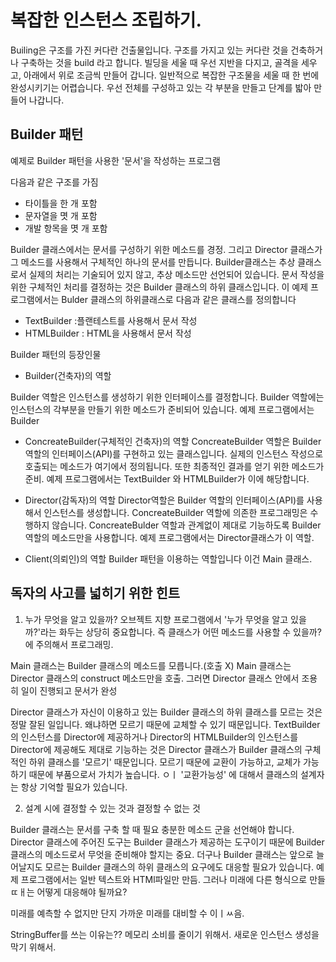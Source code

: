 # 복잡한 인스턴스 조립하기.

Builing은 구조를 가진 커다란 건출물입니다. 구조를 가지고 있는 커다란 것을 건축하거나 구축하는 것을 build 라고 합니다.
빌딩을 세울 때 우선 지반을 다지고, 골격을 세우고, 아래에서 위로 조금씩 만들어 갑니다. 일반적으로 복잡한 구조물을 세울 때 한 번에 완성시키기는 어렵습니다.
우선 전체를 구성하고 있는 각 부분을 만들고 단계를 밟아 만들어 나갑니다.

## Builder 패턴

예제로 Builder 패턴을 사용한 '문서'을 작성하는 프로그램

다음과 같은 구조를 가짐

- 타이틀을 한 개 포함
- 문자열을 몃 개 포함
- 개발 항목을 몃 개 포함

Builder 클래스에서는 문서를 구성하기 위한 메소드를 경정.
그리고 Director 클래스가 그 메소드를 사용해서 구체적인 하나의 문서를 만듭니다. Builder클래스는 추상 클래스로서
실제의 처리는 기술되어 있지 않고, 추상 메소드만 선언되어 있습니다.
문서 작성을 위한 구체적인 처리를 결정하는 것은 Builder 클래스의 하위 클래스입니다. 이 예제 프로그램에서는 Bulder 클래스의 하위클래스로 다음과 같은 클래스를 정의합니다

- TextBuilder :플랜테스트를 사용해서 문서 작성
- HTMLBuilder : HTML을 사용해서 문서 작성


Builder 패턴의 등장인물

- Builder(건축자)의 역할

Builder 역할은 인스턴스를 생성하기 위한 인터페이스를 결정합니다.
Builder 역할에는 인스턴스의 각부분을 만들기 위한 메소드가 준비되어 있습니다. 예제 프로그램에서는 Builder

- ConcreateBuilder(구체적인 건축자)의 역할
ConcreateBuilder 역할은 Builder 역할의 인터페이스(API)를 구현하고 있는 클래스입니다.
실제의 인스턴스 작성으로 호출되는 메소드가 여기에서 정의됩니다. 또한 최종적인 결과를 얻기 위한 메소드가 준비.
예제 프로그램에서는 TextBuilder 와 HTMLBuilder가 이에 해당합니다.

- Director(감독자)의 역할
Director역할은 Builder 역할의 인터페이스(API)를 사용해서 인스턴스를 생성합니다.
ConcreateBuilder 역할에 의존한 프로그래밍은 수행하지 않습니다.
ConcreateBulder 역할과 관계없이 제대로 기능하도록 Builder 역할의 메소드만을 사용합니다.
예제 프로그램에서는 Director클래스가 이 역할.

- Client(의뢰인)의 역할
 Builder 패턴을 이용하는 역할입니다 이건 Main 클래스.


 ## 독자의 사고를 넓히기 위한 힌트

 1. 누가 무엇을 알고 있을까?
 오브젝트 지향 프로그램에서 '누가 무엇을 알고 있을까?'라는 화두는 상당히 중요합니다.
 즉 클래스가 어떤 메소드를 사용할 수 있을까?에 주의해서 프로그래밍.

 Main 클래스는 Builder 클래스의 메소드를 모릅니다.(호출 X)
 Main 클래스는 Director 클래스의 construct 메소드만을 호출.
 그러면 Director 클래스 안에서 조용히 일이 진행되고 문서가 완성

 Director 클래스가 자신이 이용하고 있는 Builder 클래스의 하위 클래스를 모르는 것은 정말 잘된 일입니다.
 왜냐하면 모르기 때문에 교체할 수 있기 때문입니다. TextBuilder의 인스턴스를 Director에 제공하거나
 Director의 HTMLBuilder의 인스턴스를 Director에 제공해도 제대로 기능하는 것은 Director 클래스가 Builder 클래스의 구체적인 하위 클래스를 '모르기' 때문입니다.
 모르기 때문에 교환이 가능하고, 교체가 가능하기 때문에 부품으로서 가치가 높습니다.
 ㅇㅣ '교환가능성' 에 대해서 클래스의 설계자는 항상 기억할 필요가 있습니다.

 2. 설계 시에 결정할 수 있는 것과 결정할 수 없는 것

 Builder 클래스는 문서를 구축 할 때 필요 충분한 메소드 군을 선언해야 합니다.
 Director 클래스에 주어진 도구는 Builder 클래스가 제공하는 도구이기 때문에 Builder클래스의 메소드로서 무엇을 준비해야 할지는 중요.
 더구나 Builder 클래스는 앞으로 늘어날지도 모르는 Builder 클래스의 하위 클래스의 요구에도 대응할 필요가 있습니다.
 예제 프로그램에서는 일반 텍스트와 HTMl파일만 만듬.
 그러나 미래에 다른 형식으로 만들ㄸㅐ는 어떻게 대응해야 될까요?

 미래를 예측할 수 없지만 단지 가까운 미래를 대비할 수 이ㅣㅆ음.


 StringBuffer를 쓰는 이유는??
 메모리 소비를 줄이기 위해서. 새로운 인스턴스 생성을 막기 위해서.